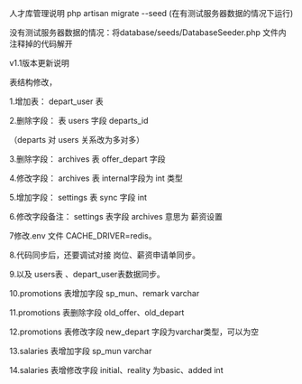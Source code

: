人才库管理说明
php artisan migrate --seed (在有测试服务器数据的情况下运行)

没有测试服务器数据的情况：将database/seeds/DatabaseSeeder.php 文件内注释掉的代码解开

v1.1版本更新说明

表结构修改，

1.增加表： depart_user 表

2.删除字段： 表 users  字段 departs_id

（departs 对 users 关系改为多对多）

3.删除字段： archives 表 offer_depart 字段

4.修改字段： archives 表 internal字段为 int 类型

5.增加字段： settings 表 sync 字段 int

6.修改字段备注： settings 表字段 archives 意思为 薪资设置

7修改.env  文件 CACHE_DRIVER=redis。

8.代码同步后，还要调试对接 岗位、薪资申请单同步。

9.以及 users表 、depart_user表数据同步。

10.promotions 表增加字段 sp_mun、remark  varchar

11.promotions 表删除字段 old_offer、old_depart  

12.promotions 表修改字段 new_depart 字段为varchar类型，可以为空 

13.salaries 表增加字段 sp_mun  varchar

14.salaries 表增修改字段 initial、reality 为basic、added  int






